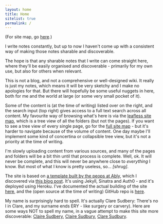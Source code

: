 ```yaml
---
layout: home
title: Home
sitelist: true
permalink: /
---
```


(For site map, go [here](/pages/Leafless-Site-Map).)

I write notes constantly, but up to now I haven't come up with a consistent way of making those notes sharable and discoverable.

The hope is that any sharable notes that I write can come straight here, where they'll be easily organised and discoverable - primarily for my own use, but also for others when relevant.

This is not a blog, and not a comprehensive or well-designed wiki. It really is just my notes, which means it will be very sketchy and I make no apologies for that. But there will hopefully be some useful nuggets in here, both for me and the world at large (or some very small pocket of it).

Some of the content is (at the time of writing) listed over on the right, and the search input (top right) gives access to a full text search across all content. My favourite way of browsing what's here is via the [leafless site map](/pages/Leafless-Site-Map), which is a tree view of all the folders (but not the pages). If you want to see a tree view of every single page, go for the [full site map](/pages/A-Site-Map) - but it's harder to navigate because of the volume of content. One day maybe I'll implement some kind of concertina or collapsible tree view, but it's not a priority at the time of writing.

I'm slowly uploading content from various sources, and many of the pages and folders will be a bit thin until that process is complete. Well, ok. It will never be complete, and this will never be anywhere close to *everything* I know. But most of what I know is pretty useless, so... *[shrug]*. 

The site is based on [a template built by the peops at Ably](https://github.com/ably/wiki-site), which I discovered via [this blog post](https://www.ably.io/blog/hacking-github-to-build-your-own-wiki). It's using Jekyll, Sinatra and Auth0 - and it's deployed using Heroku. I've documented the actual building of the site [here](/pages/coding/webdev/Jekyll), and the (open source at the time of writing) GitHub repo is [here](https://github.com/claresudbery/clare-wiki-ably).

My name is surprisingly hard to spell. It's actually Clare Sudbery: There's no I in Clare, and my surname ends ERY - like surgery or carvery). Here are some ways NOT to spell my name, in a vague attempt to make this site more discoverable: [Claire Sudbery](/pages/Claire-Sudbery-Is-Spelt-Wrong), [Claire Sudbury](/pages/Claire-Sudbury-Is-Spelt-Wrong), [Clare Sudbury](/pages/Clare-Sudbury-Is-Spelt-Wrong).